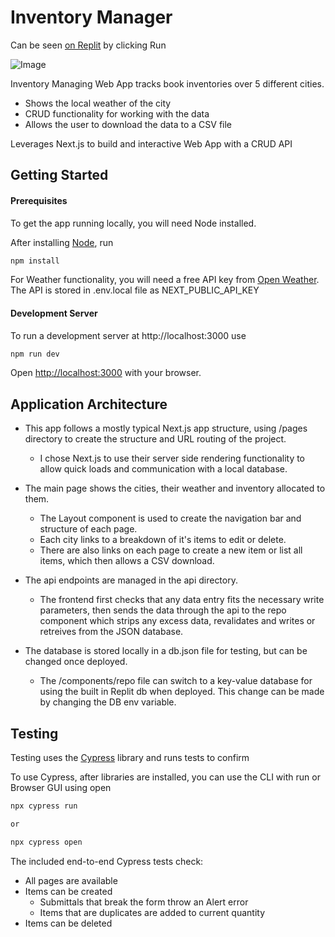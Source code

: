 # Inventory Manager

Can be seen [on Replit](https://replit.com/@wrhenders/inventory-manager#.replit) by clicking Run

![Image](https://i.ibb.co/w6N33g5/Screenshot-2022-05-13-at-08-46-55-Inventory-Manager.png)

Inventory Managing Web App tracks book inventories over 5 different cities.

- Shows the local weather of the city
- CRUD functionality for working with the data
- Allows the user to download the data to a CSV file

Leverages Next.js to build and interactive Web App with a CRUD API

## Getting Started

#### Prerequisites

To get the app running locally, you will need Node installed.

After installing [Node](https://nodejs.org/en/), run

```bash
npm install
```

For Weather functionality, you will need a free API key from [Open Weather](https://openweathermap.org/). The API is stored in .env.local file as NEXT_PUBLIC_API_KEY

#### Development Server

To run a development server at http://localhost:3000 use

```bash
npm run dev
```

Open [http://localhost:3000](http://localhost:3000) with your browser.

## Application Architecture

- This app follows a mostly typical Next.js app structure, using /pages directory to create the structure and URL routing of the project.

  - I chose Next.js to use their server side rendering functionality to allow quick loads and communication with a local database.

- The main page shows the cities, their weather and inventory allocated to them.

  - The Layout component is used to create the navigation bar and structure of each page.
  - Each city links to a breakdown of it's items to edit or delete.
  - There are also links on each page to create a new item or list all items, which then allows a CSV download.

- The api endpoints are managed in the api directory.

  - The frontend first checks that any data entry fits the necessary write parameters, then sends the data through the api to the repo component which strips any excess data, revalidates and writes or retreives from the JSON database.

- The database is stored locally in a db.json file for testing, but can be changed once deployed.
  - The /components/repo file can switch to a key-value database for using the built in Replit db when deployed. This change can be made by changing the DB env variable.

## Testing

Testing uses the [Cypress](https://docs.cypress.io) library and runs tests to confirm

To use Cypress, after libraries are installed, you can use the CLI with run or Browser GUI using open

```bash
npx cypress run

or

npx cypress open
```

The included end-to-end Cypress tests check:

- All pages are available
- Items can be created
  - Submittals that break the form throw an Alert error
  - Items that are duplicates are added to current quantity
- Items can be deleted
